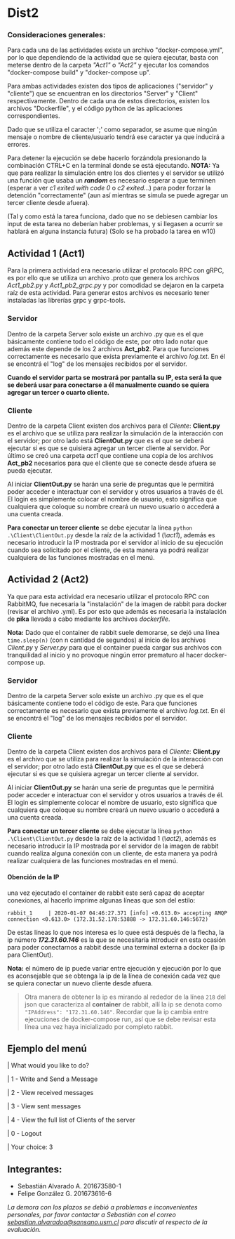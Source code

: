 # Dist2

### Consideraciones generales:

Para cada una de las actividades existe un archivo "docker-compose.yml", por lo que dependiendo de la actividad que se quiera ejecutar, basta con meterse dentro de la carpeta *"Act1"* o *"Act2"* y ejecutar los comandos "docker-compose build" y "docker-compose up".

Para ambas actividades existen dos tipos de aplicaciones ("servidor" y "cliente") que se encuentran en los directorios "Server" y "Client" respectivamente. Dentro de cada una de estos directorios, existen los archivos "Dockerfile", y el código python de las aplicaciones correspondientes.

Dado que se utiliza el caracter ';' como separador, se asume que ningún mensaje o nombre de cliente/usuario tendrá ese caracter ya que inducirá a errores.

Para detener la ejecución se debe hacerlo forzándola presionando la combinación CTRL+C en la terminal donde se está ejecutando. **NOTA:** Ya que para realizar la simulación entre los dos clientes y el servidor se utilizó una función que usaba un ***random*** es necesario esperar a que terminen (esperar a ver *c1 exited with code 0* o *c2 exited...*) para poder forzar la detención "correctamente" (aun así mientras se simula se puede agregar un tercer cliente desde afuera). 

(Tal y como está la tarea funciona, dado que no se debiesen cambiar los input de esta tarea no deberían haber problemas, y si llegasen a ocurrir se hablará en alguna instancia futura)
(Solo se ha probado la tarea en w10)

## Actividad 1 (Act1)

Para la primera actividad era necesario utilizar el protocolo RPC con gRPC, es por ello que se utiliza un archivo .proto que genera los archivos *Act1_pb2.py* y *Act1_pb2_grpc.py* y por comodidad se dejaron en la carpeta raíz de esta actividad. Para generar estos archivos es necesario tener instaladas las librerías grpc y grpc-tools.

### Servidor

Dentro de la carpeta Server solo existe un archivo .py que es el que básicamente contiene todo el código de este, por otro lado notar que además este depende de los 2 archivos **Act_pb2**. 
Para que funciones correctamente es necesario que exista previamente el archivo *log.txt*. En él se encontrá el "log" de los mensajes recibidos por el servidor.

**Cuando el servidor parta se mostrará por pantalla su IP, esta será la que se deberá usar para conectarse a él manualmente cuando se quiera agregar un tercer o cuarto cliente.**

### Cliente

Dentro de la carpeta Client existen dos archivos para el *Cliente*: **Client.py** es el archivo que se utiliza para realizar la simulación de la interacción con el servidor; por otro lado está **ClientOut.py** que es el que se deberá ejecutar si es que se quisiera agregar un tercer cliente al servidor. Por último se creó una carpeta *act1* que contiene una copia de los archivos **Act_pb2** necesarios para que el cliente que se conecte desde afuera se pueda ejecutar.

Al iniciar **ClientOut.py** se harán una serie de preguntas que le permitirá poder acceder e interactuar con el servidor y otros usuarios a través de él. El login es simplemente colocar el nombre de usuario, esto significa que cualquiera que coloque su nombre creará un nuevo usuario o accederá a una cuenta creada.

**Para conectar un tercer cliente** se debe ejecutar la línea `python .\Client\ClientOut.py` desde la raíz de la actividad 1 (*\act1*), además es necesario introducir la IP mostrada por el servidor al inicio de su ejecución cuando sea solicitado por el cliente, de esta manera ya podrá realizar cualquiera de las funciones mostradas en el menú. 

## Actividad 2 (Act2) 

Ya que para esta actividad era necesario utilizar el protocolo RPC con RabbitMQ, fue necesaria la "instalación" de la imagen de rabbit para docker (revisar el archivo .yml). Es por esto que además es necesaria la instalación de **pika** llevada a cabo mediante los archivos *dockerfile*.

**Nota:** Dado que el container de rabbit suele demorarse, se dejó una línea `time.sleep(n)` (con n cantidad de segundos) al inicio de los archivos *Client.py* y *Server.py* para que el container pueda cargar sus archivos con tranquilidad al inicio y no provoque ningún error prematuro al hacer docker-compose up.

### Servidor

Dentro de la carpeta Server solo existe un archivo .py que es el que básicamente contiene todo el código de este.
Para que funciones correctamente es necesario que exista previamente el archivo *log.txt*. En él se encontrá el "log" de los mensajes recibidos por el servidor.

### Cliente

Dentro de la carpeta Client existen dos archivos para el *Cliente*: **Client.py** es el archivo que se utiliza para realizar la simulación de la interacción con el servidor; por otro lado está **ClientOut.py** que es el que se deberá ejecutar si es que se quisiera agregar un tercer cliente al servidor.

Al iniciar **ClientOut.py** se harán una serie de preguntas que le permitirá poder acceder e interactuar con el servidor y otros usuarios a través de él. El login es simplemente colocar el nombre de usuario, esto significa que cualquiera que coloque su nombre creará un nuevo usuario o accederá a una cuenta creada.

**Para conectar un tercer cliente** se debe ejecutar la línea `python .\Client\ClientOut.py` desde la raíz de la actividad 1 (*\act2*), además es necesario introducir la IP mostrada por el servidor de la imagen de rabbit cuando realiza alguna conexión con un cliente, de esta manera ya podrá realizar cualquiera de las funciones mostradas en el menú.

#### Obención de la IP
una vez ejecutado el container de rabbit este será capaz de aceptar conexiones, al hacerlo imprime algunas líneas que son del estilo:

```rabbit_1     | 2020-01-07 04:46:27.371 [info] <0.613.0> accepting AMQP connection <0.613.0> (172.31.52.178:53888 -> 172.31.60.146:5672)```

De estas líneas lo que nos interesa es lo quee está después de la flecha, la ip número ***172.31.60.146*** es la que se necesitaría introducir en esta ocasión para poder conectarnos a rabbit desde una terminal externa a docker (la ip para ClientOut).

**Nota:** el número de ip puede variar entre ejecución y ejecución por lo que es aconsejable que se obtenga la ip de la línea de conexión cada vez que se quiera conectar un nuevo cliente desde afuera.

> Otra manera de obtener la ip es mirando al rededor de la línea `218` del json que caracteriza al **container** de rabbit, allí la ip se denota como `"IPAddress": "172.31.60.146"`. Recordar que la ip cambia entre ejecuciones de docker-compose run, así que se debe revisar esta línea una vez haya inicializado por completo rabbit.

## Ejemplo del menú

 | What would you like to do?

 | 1 - Write and Send a Message

 | 2 - View received messages

 | 3 - View sent messages

 | 4 - View the full list of Clients of the server

 | 0 - Logout

 | Your choice: 3

 ## Integrantes:

- Sebastián Alvarado A. 201673580-1
- Felipe González G. 201673616-6

*La demora con los plazos se debió a problemas e inconvenientes personales, por favor contactar a Sebastián con el correo sebastian.alvaradoa@sansano.usm.cl para discutir al respecto de la evaluación.*